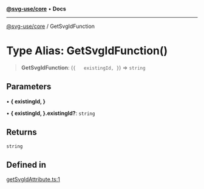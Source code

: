 [**@svg-use/core**](../README.md) • **Docs**

---

[@svg-use/core](../README.md) / GetSvgIdFunction

# Type Alias: GetSvgIdFunction()

> **GetSvgIdFunction**: (`{   existingId, }`) => `string`

## Parameters

• **\{ existingId, \}**

• **\{ existingId, \}.existingId?**: `string`

## Returns

`string`

## Defined in

[getSvgIdAttribute.ts:1](https://github.com/fpapado/svg-use/blob/main/packages/core/src/getSvgIdAttribute.ts#L1)
